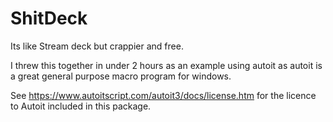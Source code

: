 # ShitDeck
Its like Stream deck but crappier and free.

I threw this together in under 2 hours as an example using autoit as autoit is a great general purpose macro program for windows. 

See https://www.autoitscript.com/autoit3/docs/license.htm for the licence to Autoit included in this package.
